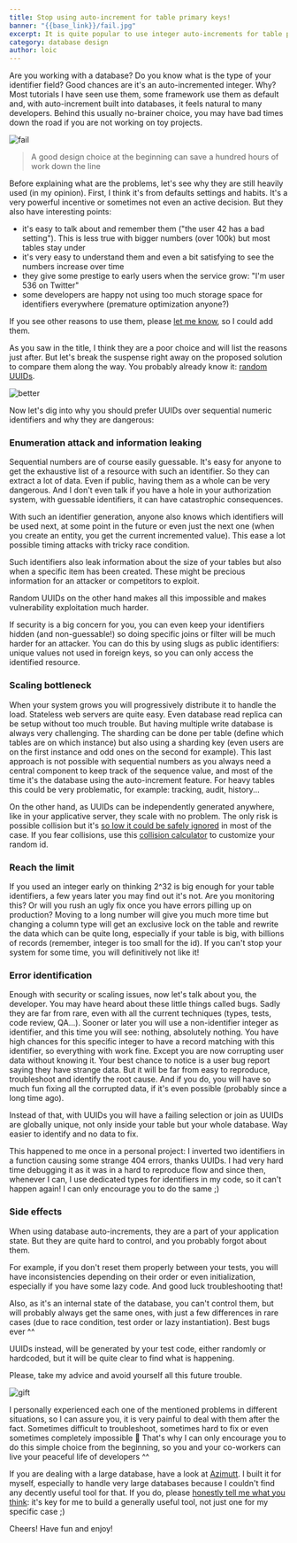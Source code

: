 ```yaml
---
title: Stop using auto-increment for table primary keys!
banner: "{{base_link}}/fail.jpg"
excerpt: It is quite popular to use integer auto-increments for table primary keys, lots of tutorial and even frameworks do so. But it's a mistake that will bite you, unless you fail before. Here is why and how to fix it, easily.
category: database design
author: loic
---
```


Are you working with a database? Do you know what is the type of your identifier field? Good chances are it's an auto-incremented integer. Why? Most tutorials I have seen use them, some framework use them as default and, with auto-increment built into databases, it feels natural to many developers.
Behind this usually no-brainer choice, you may have bad times down the road if you are not working on toy projects.

![fail]({{base_link}}/fail.jpg)

> A good design choice at the beginning can save a hundred hours of work down the line

Before explaining what are the problems, let's see why they are still heavily used (in my opinion). First, I think it's from defaults settings and habits. It's a very powerful incentive or sometimes not even an active decision.
But they also have interesting points:

- it's easy to talk about and remember them ("the user 42 has a bad setting"). This is less true with bigger numbers (over 100k) but most tables stay under
- it's very easy to understand them and even a bit satisfying to see the numbers increase over time
- they give some prestige to early users when the service grow: "I'm user 536 on Twitter"
- some developers are happy not using too much storage space for identifiers everywhere (premature optimization anyone?)

If you see other reasons to use them, please [let me know]({{azimutt_twitter}}), so I could add them.

As you saw in the title, I think they are a poor choice and will list the reasons just after. But let's break the suspense right away on the proposed solution to compare them along the way. You probably already know it: [random UUIDs](https://en.wikipedia.org/wiki/Universally_unique_identifier).

![better]({{base_link}}/better.jpg)

Now let's dig into why you should prefer UUIDs over sequential numeric identifiers and why they are dangerous:

### Enumeration attack and information leaking

Sequential numbers are of course easily guessable. It's easy for anyone to get the exhaustive list of a resource with such an identifier. So they can extract a lot of data. Even if public, having them as a whole can be very dangerous. And I don't even talk if you have a hole in your authorization system, with guessable identifiers, it can have catastrophic consequences.

With such an identifier generation, anyone also knows which identifiers will be used next, at some point in the future or even just the next one (when you create an entity, you get the current incremented value). This ease a lot possible timing attacks with tricky race condition.

Such identifiers also leak information about the size of your tables but also when a specific item has been created. These might be precious information for an attacker or competitors to exploit.

Random UUIDs on the other hand makes all this impossible and makes vulnerability exploitation much harder.

If security is a big concern for you, you can even keep your identifiers hidden (and non-guessable!) so doing specific joins or filter will be much harder for an attacker. You can do this by using slugs as public identifiers: unique values not used in foreign keys, so you can only access the identified resource.

### Scaling bottleneck

When your system grows you will progressively distribute it to handle the load. Stateless web servers are quite easy. Even database read replica can be setup without too much trouble. But having multiple write database is always very challenging. The sharding can be done per table (define which tables are on which instance) but also using a sharding key (even users are on the first instance and odd ones on the second for example). This last approach is not possible with sequential numbers as you always need a central component to keep track of the sequence value, and most of the time it's the database using the auto-increment feature. For heavy tables this could be very problematic, for example: tracking, audit, history...

On the other hand, as UUIDs can be independently generated anywhere, like in your applicative server, they scale with no problem. The only risk is possible collision but it's [so low it could be safely ignored](https://en.wikipedia.org/wiki/Universally_unique_identifier#Collisions) in most of the case. If you fear collisions, use this [collision calculator](https://zelark.github.io/nano-id-cc) to customize your random id.

### Reach the limit

If you used an integer early on thinking 2^32 is big enough for your table identifiers, a few years later you may find out it's not.
Are you monitoring this? Or will you rush an ugly fix once you have errors pilling up on production?
Moving to a long number will give you much more time but changing a column type will get an exclusive lock on the table and rewrite the data which can be quite long, especially if your table is big, with billions of records (remember, integer is too small for the id). If you can't stop your system for some time, you will definitively not like it!

### Error identification

Enough with security or scaling issues, now let's talk about you, the developer. You may have heard about these little things called bugs. Sadly they are far from rare, even with all the current techniques (types, tests, code review, QA...). Sooner or later you will use a non-identifier integer as identifier, and this time you will see: nothing, absolutely nothing. You have high chances for this specific integer to have a record matching with this identifier, so everything with work fine. Except you are now corrupting user data without knowing it. Your best chance to notice is a user bug report saying they have strange data. But it will be far from easy to reproduce, troubleshoot and identify the root cause. And if you do, you will have so much fun fixing all the corrupted data, if it's even possible (probably since a long time ago).

Instead of that, with UUIDs you will have a failing selection or join as UUIDs are globally unique, not only inside your table but your whole database. Way easier to identify and no data to fix.

This happened to me once in a personal project: I inverted two identifiers in a function causing some strange 404 errors, thanks UUIDs. I had very hard time debugging it as it was in a hard to reproduce flow and since then, whenever I can, I use dedicated types for identifiers in my code, so it can't happen again! I can only encourage you to do the same ;) 

### Side effects

When using database auto-increments, they are a part of your application state. But they are quite hard to control, and you probably forgot about them.

For example, if you don't reset them properly between your tests, you will have inconsistencies depending on their order or even initialization, especially if you have some lazy code. And good luck troubleshooting that!

Also, as it's an internal state of the database, you can't control them, but will probably always get the same ones, with just a few differences in rare cases (due to race condition, test order or lazy instantiation). Best bugs ever ^^

UUIDs instead, will be generated by your test code, either randomly or hardcoded, but it will be quite clear to find what is happening.

Please, take my advice and avoid yourself all this future trouble.

![gift]({{base_link}}/gift.jpg)

I personally experienced each one of the mentioned problems in different situations, so I can assure you, it is very painful to deal with them after the fact. Sometimes difficult to troubleshoot, sometimes hard to fix or even sometimes completely impossible 🤯
That's why I can only encourage you to do this simple choice from the beginning, so you and your co-workers can live your peaceful life of developers ^^

If you are dealing with a large database, have a look at [Azimutt]({{app_link}}). I built it for myself, especially to handle very large databases because I couldn't find any decently useful tool for that. If you do, please [honestly tell me what you think]({{feedback_link}}): it's key for me to build a generally useful tool, not just one for my specific case ;)

Cheers!
Have fun and enjoy!
